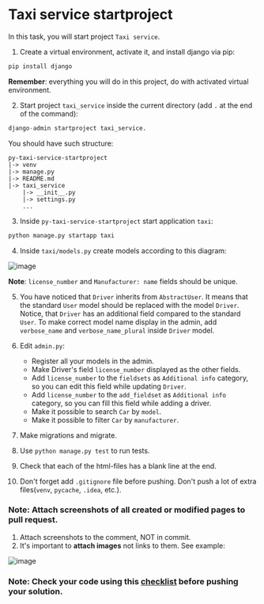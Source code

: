 # Taxi service startproject

In this task, you will start project `Taxi service`.

1. Create a virtual environment, activate it, and install django via pip:
```python
pip install django
```
**Remember**: everything you will do in this project, do with activated virtual
environment.

2. Start project `taxi_service` inside the current directory (add `.` at the end
of the command):
```python
django-admin startproject taxi_service. 
```

You should have such structure:
```
py-taxi-service-startproject
|-> venv
|-> manage.py
|-> README.md
|-> taxi_service
    |-> __init__.py
    |-> settings.py
    ...
```
3. Inside `py-taxi-service-startproject` start application `taxi`:
```python
python manage.py startapp taxi
```

4. Inside `taxi/models.py` create models according to this diagram:

![image](https://user-images.githubusercontent.com/80070761/159295912-d02c7080-09a7-41ec-aa86-b0ae3afdd75b.png)

**Note**: `license_number` and `Manufacturer: name` fields should be unique.

5. You have noticed that `Driver` inherits from `AbstractUser`. It means that
the standard `User` model should be replaced with the model `Driver`. Notice, that
`Driver` has an additional field compared to the standard `User`. To make correct model name display in the admin, 
add `verbose_name` and `verbose_name_plural` inside `Driver` model.

6. Edit `admin.py`:
    - Register all your models in the admin.
    - Make Driver's field `license_number` displayed as the other fields. 
    - Add `license_number` to the `fieldsets` as `Additional info` 
category, so you can edit this field while updating `Driver`. 
    - Add `license_number` to the `add_fieldset` as `Additional info`
category, so you can fill this field while adding a driver.
    - Make it possible to search `Car` by `model`.
    - Make it possible to filter `Car` by `manufacturer`.

7. Make migrations and migrate.
8. Use `python manage.py test` to run tests.
9. Check that each of the html-files has a blank line at the end.
10. Don't forget add `.gitignore` file before pushing. Don't push a lot of extra files(`venv`, `pycache`, `.idea`, etc.).

### Note: Attach screenshots of all created or modified pages to pull request. 

1) Attach screenshots to the comment, NOT in commit. 
2) It's important to **attach images** not links to them. See example:

![image](https://mate-academy-images.s3.eu-central-1.amazonaws.com/python_pr_with_images.png)

### Note: Check your code using this [checklist](checklist.md) before pushing your solution.
